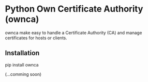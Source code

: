 # Python Own Certificate Authority (ownca)

ownca make easy to handle a Certificate Authority (CA) and manage certificates
for hosts or clients.


## Installation

pip install ownca

(...comming soon)
